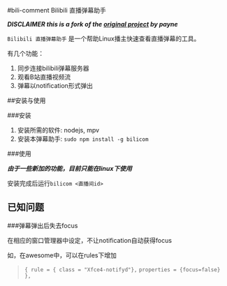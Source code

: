 ﻿#bili-comment Bilibili 直播弹幕助手

***DISCLAIMER this is a fork of the [original project](https://coding.net/u/payne/p/bili-comment/git) by payne***

`Bilibili 直播弹幕助手` 是一个帮助Linux播主快速查看直播弹幕的工具。

有几个功能：

1. 同步连接bilibili弹幕服务器
2. 观看B站直播视频流
3. 弹幕以notification形式弹出

##安装与使用

###安装

1. 安装所需的软件: nodejs, mpv
2. 安装本弹幕助手: `sudo npm install -g bilicom`

###使用

***由于一些新加的功能，目前只能在linux下使用***

安装完成后运行`bilicom <直播间id>`

## 已知问题

###弹幕弹出后失去focus

在相应的窗口管理器中设定，不让notification自动获得focus

如，在awesome中，可以在rules下增加

> `{ rule = { class = "Xfce4-notifyd"},`
> `properties = {focus=false} },`
